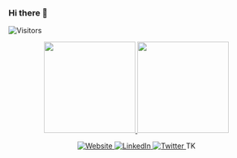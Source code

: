 ### Hi there 👋

<img alt="Visitors" src="https://visitor-badge.laobi.icu/badge?page_id=pabllopf">



<!-- STATS -->
<p align="center">
  <a href="https://github.com/pabllopf">
    <img height="180em" src="https://github-readme-stats.vercel.app/api?username=pabllopf&theme=vue&show_icons=true&include_all_commits=true&count_private=true" />
    <img height="180em" src="https://github-readme-stats.vercel.app/api/top-langs/?username=pabllopf&theme=vue&layout=compact" />
  </a>
</p>

<!-- CONTACT -->
<p align="center">
  <a href="https://www.pabllopf.tk/">
    <img alt="Website" src="https://img.shields.io/badge/Website-pabllopf.tk-blue?style=flat&logo=google-chrome">
  </a>
  <a href="https://www.linkedin.com/in/pablo-perdomo-385a0b18a/">
    <img alt="LinkedIn" src="https://img.shields.io/badge/LinkedIN-pabllopf-blue?style=flat&logo=linkedin">
  </a>
  <a href="https://twitter.com/pabllopf">
    <img alt="Twitter" src="https://img.shields.io/badge/Twitter-pabllopf-blue?style=flat&logo=twitter">
  </a>TK
</p>
